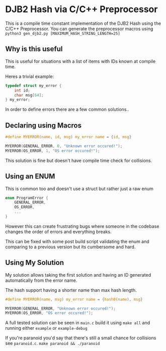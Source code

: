 # DJB2 Hash via C/C++ Preprocessor

This is a compile time constant implementation of the DJB2 Hash using the C/C++ Preprocessor.
You can generate the preprocessor macros using `python3 gen_djb2.py [MAXIMUM_HASH_STRING_LENGTH=25]`

## Why is this useful

This is useful for situations with a list of items with IDs known at compile time.

Heres a trivial example:

```c
typedef struct my_error {
    int id;
    char msg[64];
} my_error;
```

In order to define errors there are a few common solutions..

## Declaring using Macros

```c
#define MYERROR(name, id, msg) my_error name = {id, msg}

MYERROR(GENERAL_ERROR, 0, "Unknown error occured!");
MYERROR(OS_ERROR, 1, "OS error occured!");
```

This solution is fine but doesn't have compile time check for collisions.

## Using an ENUM

This is common too and doesn't use a struct but rather just a raw enum

```c
enum ProgramError {
    GENERAL_ERROR,
    OS_ERROR,
    ...
}
```

However this can create frustrating bugs where someone in the codebase changes
the order of errors and everything breaks. 

This can be fixed with some post build script validating the enum and comparing to a
previous version but its cumbersome and hard.

## Using My Solution

My solution allows taking the first solution and having an ID generated automatically from the error name.

The hash support having a shorter name than max hash length.

```c
#define MYERROR(name, msg) my_error name = {hash0(name), msg}

MYERROR(GENERAL_ERROR, "Unknown error occured!");
MYERROR(OS_ERROR, "OS error occured!");
```

A full tested solution can be seen in `main.c` build it using `make all` and running either `example` or `example-debug`

If you're paranoid you'd say that there's still a small chance for collisions see `paranoid.c`. `make paranoid && ./paranoid`
